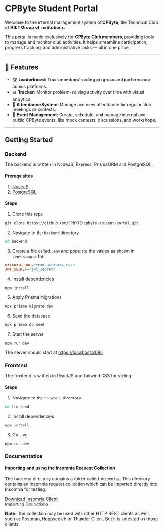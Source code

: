# CPByte Student Portal

Welcome to the internal management system of **CPByte**, the Technical Club of **KIET Group of Institutions**.

This portal is made exclusively for **CPByte Club members**, providing tools to manage and monitor club activities. It helps streamline participation, progress tracking, and administrative tasks — all in one place.

---

## 🌟 Features

- 🏆 **Leaderboard**: Track members’ coding progress and performance across platforms.
- 📊 **Tracker**: Monitor problem-solving activity over time with visual analytics.
- 🎯 **Attendance System**: Manage and view attendance for regular club meetings or contests.
- 📅 **Event Management**: Create, schedule, and manage internal and public CPByte events, like mock contests, discussions, and workshops.

---

## Getting Started

### Backend
The backend is written in NodeJS, Express, PrismaORM and PostgreSQL.

#### Prerequisites

1. [NodeJS](https://nodejs.org/en/download)
2. [PostgreSQL](https://www.postgresql.org/download/)

#### Steps

1. Clone this repo
```sh
git clone https://github.com/CPBYTE/cpbyte-student-portal.git
```

2. Navigate to the `backend` directory
```sh
cd backend
```

3. Create a file called `.env` and populate the values as shown in `.env.sample` file
```ini
DATABASE_URL="YOUR_DATABASE_URL"
JWT_SECRET="jwt_secret"
```

4. Install dependencies 
```sh
npm install
```

5. Apply Prisma migrations
```sh
npx prisma migrate dev
```
6. Seed the database
```sh
npx prisma db seed
```

7. Start the server
```sh
npm run dev
```

The server should start at [https://localhost:8080](https://localhost:8080)

### Frontend
The frontend is written in ReactJS and Tailwind CSS for styling.

#### Steps

1. Navigate to the `frontend` directory
```sh
cd frontend
```

2. Install dependencies 
```sh
npm install
```

3. Go Live
```sh
npm run dev
```

### Documentation

#### Importing and using the Insomnia Request Collection

The backend directory contains a folder called `insomnia/`. This directory contains an Insomnia request collection which can be imported directly into Insomnia for testing.

[Download Insomnia Client](https://insomnia.rest/) \
[Importing Collections](https://docs.insomnia.rest/insomnia/import-export-data)

**Note:** The collection may be used with other HTTP REST clients as well, such as Postman, Hoppscotch or Thunder Client. But it is untested on those clients.


